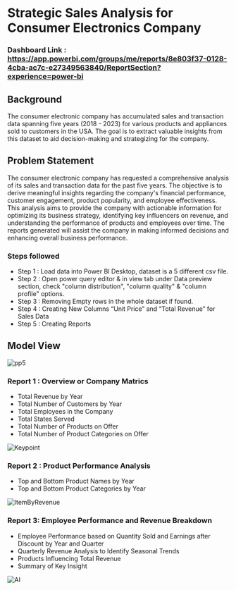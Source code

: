 # Strategic Sales Analysis for Consumer Electronics Company

### Dashboard Link : https://app.powerbi.com/groups/me/reports/8e803f37-0128-4cba-ac7c-e27349563840/ReportSection?experience=power-bi

## Background
The consumer electronic company has accumulated sales and transaction data spanning five years (2018 - 2023) for various products and appliances sold to customers in the USA. The goal is to extract valuable insights from this dataset to aid decision-making and strategizing for the company.

## Problem Statement

The consumer electronic company has requested a comprehensive analysis of its sales and transaction data for the past five years. The objective is to derive meaningful insights regarding the company's financial performance, customer engagement, product popularity, and employee effectiveness. This analysis aims to provide the company with actionable information for optimizing its business strategy, identifying key influencers on revenue, and understanding the performance of products and employees over time. The reports generated will assist the company in making informed decisions and enhancing overall business performance.


### Steps followed 

- Step 1 : Load data into Power BI Desktop, dataset is a 5 different csv file.
- Step 2 : Open power query editor & in view tab under Data preview section, check "column distribution", "column quality" & "column profile" options.
- Step 3 : Removing Empty rows in the whole dataset if found.
- Step 4 : Creating New Columns  “Unit Price” and “Total Revenue”  for Sales Data
- Step 5 : Creating Reports


## Model View

![pp5](https://github.com/Gayatrijadhav30/Strategic_Sales_Analysis/assets/147386271/186ad89a-ceb7-4a22-b094-5adce8d3c722)




### Report 1 : Overview or Company Matrics 
- Total Revenue by Year
- Total Number of Customers by Year
- Total Employees in the Company
- Total States Served
- Total Number of Products on Offer
- Total Number of Product Categories on Offer


![Keypoint](https://github.com/Gayatrijadhav30/Strategic_Sales_Analysis/assets/147386271/d6191179-ef4d-49cb-bde2-618b5b5f8a7d)

### Report 2 : Product Performance Analysis
- Top and Bottom Product Names by Year
- Top and Bottom Product Categories by Year


![ItemByRevenue](https://github.com/Gayatrijadhav30/Strategic_Sales_Analysis/assets/147386271/32b8cf4d-147c-4875-b926-5cc579758285)

### Report 3: Employee Performance and Revenue Breakdown
- Employee Performance based on Quantity Sold and Earnings after Discount by Year and Quarter
- Quarterly Revenue Analysis to Identify Seasonal Trends
- Products Influencing Total Revenue
- Summary of Key Insight


![AI](https://github.com/Gayatrijadhav30/Strategic_Sales_Analysis/assets/147386271/023eaba5-c2e6-4faf-bbf6-400adcaae448)
